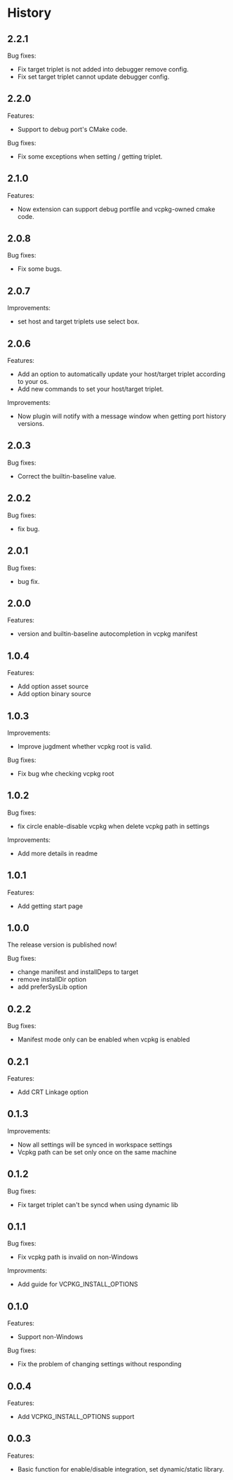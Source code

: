 # History

## 2.2.1
Bug fixes:

- Fix target triplet is not added into debugger remove config.
- Fix set target triplet cannot update debugger config.


## 2.2.0
Features:

- Support to debug port's CMake code.

Bug fixes:

- Fix some exceptions when setting / getting triplet.


## 2.1.0
Features:

- Now extension can support debug portfile and vcpkg-owned cmake code.


## 2.0.8
Bug fixes:

- Fix some bugs.


## 2.0.7
Improvements:

- set host and target triplets use select box.


## 2.0.6
Features:

- Add an option to automatically update your host/target triplet according to your os.
- Add new commands to set your host/target triplet.

Improvements:

- Now plugin will notify with a message window when getting port history versions.


## 2.0.3
Bug fixes:

- Correct the builtin-baseline value.


## 2.0.2
Bug fixes:

- fix bug.


## 2.0.1
Bug fixes:

- bug fix.


## 2.0.0
Features:

- version and builtin-baseline autocompletion in vcpkg manifest


## 1.0.4
Features:

- Add option asset source
- Add option binary source


## 1.0.3
Improvements:

- Improve jugdment whether vcpkg root is valid.

Bug fixes:

- Fix bug whe checking vcpkg root


## 1.0.2
Bug fixes:

- fix circle enable-disable vcpkg when delete vcpkg path in settings

Improvements:

- Add more details in readme


## 1.0.1
Features:

- Add getting start page


## 1.0.0
The release version is published now!

Bug fixes:

- change manifest and installDeps to target
- remove installDir option
- add preferSysLib option


## 0.2.2
Bug fixes:

- Manifest mode only can be enabled when vcpkg is enabled


## 0.2.1
Features:

- Add CRT Linkage option


## 0.1.3
Improvements:

- Now all settings will be synced in workspace settings
- Vcpkg path can be set only once on the same machine


## 0.1.2
Bug fixes:

- Fix target triplet can't be syncd when using dynamic lib


## 0.1.1
Bug fixes:

- Fix vcpkg path is invalid on non-Windows

Improvments:

- Add guide for VCPKG_INSTALL_OPTIONS


## 0.1.0
Features:

- Support non-Windows

Bug fixes:

- Fix the problem of changing settings without responding


## 0.0.4
Features:

- Add VCPKG_INSTALL_OPTIONS support


## 0.0.3
Features:

- Basic function for enable/disable integration, set dynamic/static library.
